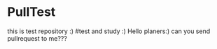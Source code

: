 # PullTest
this is test repository :)
#test and study :)
Hello planers:) can you send pullrequest to me???
